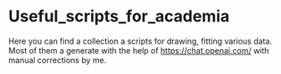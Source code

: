 # Useful_scripts_for_academia

Here you can find a collection a scripts for drawing, fitting various data. Most of them a generate with the help of https://chat.openai.com/ with manual corrections by me.
